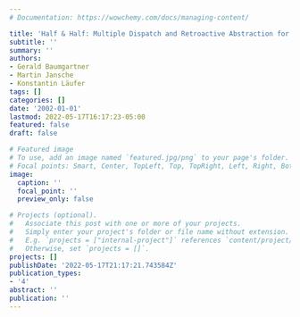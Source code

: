 ```yaml
---
# Documentation: https://wowchemy.com/docs/managing-content/

title: 'Half & Half: Multiple Dispatch and Retroactive Abstraction for Java'
subtitle: ''
summary: ''
authors:
- Gerald Baumgartner
- Martin Jansche
- Konstantin Läufer
tags: []
categories: []
date: '2002-01-01'
lastmod: 2022-05-17T16:17:23-05:00
featured: false
draft: false

# Featured image
# To use, add an image named `featured.jpg/png` to your page's folder.
# Focal points: Smart, Center, TopLeft, Top, TopRight, Left, Right, BottomLeft, Bottom, BottomRight.
image:
  caption: ''
  focal_point: ''
  preview_only: false

# Projects (optional).
#   Associate this post with one or more of your projects.
#   Simply enter your project's folder or file name without extension.
#   E.g. `projects = ["internal-project"]` references `content/project/deep-learning/index.md`.
#   Otherwise, set `projects = []`.
projects: []
publishDate: '2022-05-17T21:17:21.743584Z'
publication_types:
- '4'
abstract: ''
publication: ''
---
```

